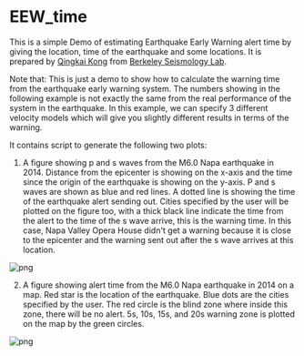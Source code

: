 # EEW_time

This is a simple Demo of estimating Earthquake Early Warning alert time by giving the location, time of the earthquake and some locations. It is prepared by [Qingkai Kong](http://seismo.berkeley.edu/qingkaikong/) from [Berkeley Seismology Lab](http://seismo.berkeley.edu/). 

Note that: This is just a demo to show how to calculate the warning time from the earthquake early warning system. The numbers showing in the following example is not exactly the same from the real performance of the system in the earthquake. In this example, we can specify 3 different velocity models which will give you slightly different results in terms of the warning. 

It contains script to generate the following two plots:

1. A figure showing p and s waves from the M6.0 Napa earthquake in 2014. Distance from the epicenter is showing on the x-axis and the time since the origin of the earthquake is showing on the y-axis. P and s waves are shown as blue and red lines. A dotted line is showing the time of the earthquake alert sending out. Cities specified by the user will be plotted on the figure too, with a thick black line indicate the time from the alert to the time of the s wave arrive, this is the warning time. In this case, Napa Valley Opera House didn't get a warning because it is close to the epicenter and the warning sent out after the s wave arrives at this location.

![png](https://raw.githubusercontent.com/qingkaikong/EEW_time/master/figures/warning_time.png)

2. A figure showing alert time from the M6.0 Napa earthquake in 2014 on a map. Red star is the location of the earthquake. Blue dots are the cities specified by the user. The red circle is the blind zone where inside this zone, there will be no alert. 5s, 10s, 15s, and 20s warning zone is plotted on the map by the green circles.  

![png](https://raw.githubusercontent.com/qingkaikong/EEW_time/master/figures/warning_time_on_map.png)
